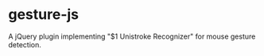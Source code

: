 gesture-js
==========

A jQuery plugin implementing "$1 Unistroke Recognizer" for mouse gesture detection.